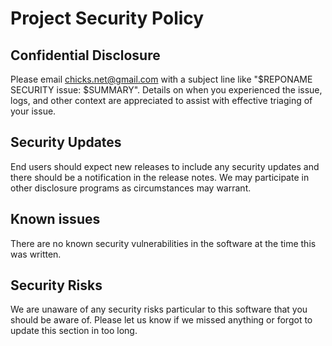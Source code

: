 # Project Security Policy

## Confidential Disclosure

Please email [chicks.net@gmail.com](mailto:chicks.net@gmail.com) with a subject
line like "$REPONAME SECURITY issue: $SUMMARY".  Details on when you experienced
the issue, logs, and other context are appreciated to assist with effective
triaging of your issue.

## Security Updates

End users should expect new releases to include any security updates and there
should be a notification in the release notes.
We may participate in other disclosure programs as circumstances may warrant.

## Known issues

There are no known security vulnerabilities in the software at the time
this was written.

## Security Risks

We are unaware of any security risks particular to this software that you
should be aware of.  Please let us know if we missed anything or forgot to
update this section in too long.
